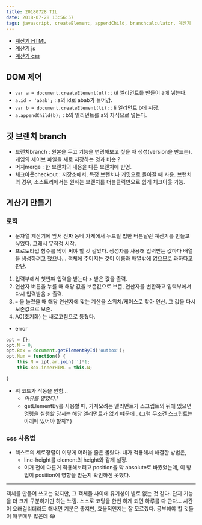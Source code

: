 ```yaml
---
title: 20180728 TIL
date: 2018-07-28 13:56:57
tags: javascript, createElement, appendChild, branchcalculator, 계산기
---
```

- [계산기 HTML](https://github.com/june20516/cs-level1/blob/master/calculator/strCalculator.html)
- [계산기 js](https://github.com/june20516/cs-level1/blob/master/calculator/strCalculator.js)
- [계산기 css](https://github.com/june20516/cs-level1/blob/master/calculator/strCalculator.css)

## DOM 제어
- `var a = document.createElement(ul);` : ul 엘리먼트를 만들어 a에 넣는다.
- `a.id = 'abab';` : a의 id로 abab가 들어감.
- `var b = document.createElement(li);` : li 엘리먼트 b에 저장.
- `a.appendChild(b);` : b의 엘리먼트를 a의 자식으로 넣는다.

## 깃 브랜치 branch
- 브랜치branch : 원본을 두고 기능을 변경해보고 싶을 때 생성(version을 만드는). 게임의 세이브 파일을 새로 저장하는 것과 비슷 ?
- 머지merge : 한 브랜치의 내용을 다른 브랜치에 반영.
- 체크아웃checkout : 저장소에서, 특정 브랜치나 커밋으로 돌아갈 때 사용. 브랜치의 경우, 소스트리에서는 원하는 브랜치를 더블클릭만으로 쉽게 체크아웃 가능.

## 계산기 만들기
### 로직
- 문자열 계산기에 앞서 진짜 동네 가게에서 두드릴 법한 버튼달린 계산기를 만들고 싶었다. 그래서 무작정 시작.
- 프로토타입 함수를 많이 써야 할 것 같았다. 생성자를 사용해 입력받는 값마다 배열을 생성하려고 했으나… 객체에 주어지는 것이 이름과 배열밖에 없으므로 과하다고 판단.
1. 입력부에서 첫번쨰 입력을 받는다 > 받은 값을 출력.
2. 연산자 버튼을 누를 때 해당 값을 보존값으로 보존, 연산자를 변환하고 입력부에서 다시 입력받음 > 출력.
3. `=` 을 눌렀을 때 해당 연산자에 맞는 계산을 스위치/케이스로 찾아 연산. 그 값을 다시 보존값으로 보존.
4. AC(초기화) 는 새로고침으로 퉁쳤다.
- error
```javascript
opt = {};
opt.N = 0;
opt.Box = document.getElementById('outbox');
opt.Num = function() {
    this.N = ipt.ar.join('')*1;
    this.Box.innerHTML = this.N;

}
```
- 위 코드가 작동을 안함…
  - _이유를 알았다.!_
  - getElementBy를 사용할 때, 가져오려는 엘리먼트가 스크립트의 뒤에 있으면 명령을 실행할 당시는 해당 엘리먼트가 없기 떄문에 . (그럼 무조건 스크립트는 아래에 있어야 할까? )

### css 사용법
- 텍스트의 세로정렬이 이렇게 어려울 줄은 몰랐다. 내가 적용해서 해결한 방법은,
  - line-height를 element의 height와 같게 설정. 
  - 이거 전에 다른거 적용해보려고 position을 막 absolute로 바꿨었는데, 이 방법이 position에 영향을 받는지 확인하진 못했다.

***

객체를 만들어 쓰고는 있지만, 그 객체들 사이에 유기성이 별로 없는 것 같다. 단지 기능을 더 크게 구분하기만 하는 느낌.
스스로 코딩을 한번 하게 되면 하루를 다 쓴다… 시간이 오래걸리더라도 해내면 기분은 좋지만, 효율적인지는 잘 모르곘다. 공부해야 할 것들이 매우매우 많은데 😂

